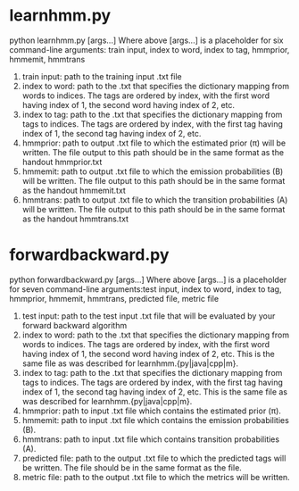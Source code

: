 # learnhmm.py
python learnhmm.py [args...]
Where above [args...] is a placeholder for six command-line arguments: train input, index to word, index to tag, hmmprior, hmmemit, hmmtrans
1. train input: path to the training input .txt file
2. index to word: path to the .txt that specifies the dictionary mapping from words to indices. The tags are ordered by index, with the first word having index of 1, the second word having index of 2, etc.
3. index to tag: path to the .txt that specifies the dictionary mapping from tags to indices. The tags are ordered by index, with the first tag having index of 1, the second tag having index of 2, etc.
4. hmmprior: path to output .txt file to which the estimated prior (π) will be written. The file output to this path should be in the same format as the handout hmmprior.txt
5. hmmemit: path to output .txt file to which the emission probabilities (B) will be written. The file output to this path should be in the same format as the handout hmmemit.txt
6. hmmtrans: path to output .txt file to which the transition probabilities (A) will be written. The file output to this path should be in the same format as the handout hmmtrans.txt

# forwardbackward.py
python forwardbackward.py [args...]
Where above [args...] is a placeholder for seven command-line arguments:test input, index to word, index to tag, hmmprior, hmmemit, hmmtrans, predicted file, metric file
1. test input: path to the test input .txt file that will be evaluated by your forward backward algorithm
2. index to word: path to the .txt that specifies the dictionary mapping from words to indices. The tags are ordered by index, with the first word having index of 1, the second word having index of 2, etc. This is the same file as was described for learnhmm.{py|java|cpp|m}.
3. index to tag: path to the .txt that specifies the dictionary mapping from tags to indices. The tags are ordered by index, with the first tag having index of 1, the second tag having index of 2, etc. This is the same file as was described for learnhmm.{py|java|cpp|m}.
4. hmmprior: path to input .txt file which contains the estimated prior (π).
5. hmmemit: path to input .txt file which contains the emission probabilities (B).
6. hmmtrans: path to input .txt file which contains transition probabilities (A).
7. predicted file: path to the output .txt file to which the predicted tags will be written. The file should be in the same format as the <test input> file.
8. metric file: path to the output .txt file to which the metrics will be written.

